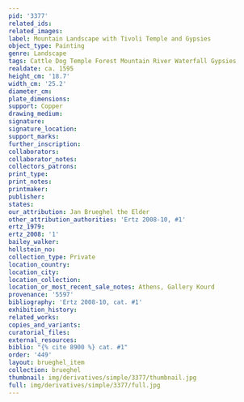 ```yaml
---
pid: '3377'
related_ids: 
related_images: 
label: Mountain Landscape with Tivoli Temple and Gypsies
object_type: Painting
genre: Landscape
tags: Cattle Dog Temple Forest Mountain River Waterfall Gypsies
realdate: ca. 1595
height_cm: '18.7'
width_cm: '25.2'
diameter_cm: 
plate_dimensions: 
support: Copper
drawing_medium: 
signature: 
signature_location: 
support_marks: 
further_inscription: 
collaborators: 
collaborator_notes: 
collectors_patrons: 
print_type: 
print_notes: 
printmaker: 
publisher: 
states: 
our_attribution: Jan Brueghel the Elder
other_attribution_authorities: 'Ertz 2008-10, #1'
ertz_1979: 
ertz_2008: '1'
bailey_walker: 
hollstein_no: 
collection_type: Private
location_country: 
location_city: 
location_collection: 
location_or_most_recent_sale_notes: Athens, Gallery Kourd
provenance: '5597'
bibliography: 'Ertz 2008-10, cat. #1'
exhibition_history: 
related_works: 
copies_and_variants: 
curatorial_files: 
external_resources: 
biblio: "{% cite 8900 %} cat. #1"
order: '449'
layout: brueghel_item
collection: brueghel
thumbnail: img/derivatives/simple/3377/thumbnail.jpg
full: img/derivatives/simple/3377/full.jpg
---
```

